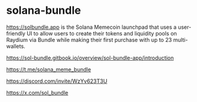 # solana-bundle
https://solbundle.app is the Solana Memecoin launchpad that uses a user-friendly UI to allow users to create their tokens and liquidity pools on Raydium via Bundle while making their first purchase with up to 23 multi-wallets.

https://sol-bundle.gitbook.io/overview/sol-bundle-app/introduction

https://t.me/solana_meme_bundle

https://discord.com/invite/WzYv623T3U

https://x.com/sol_bundle
